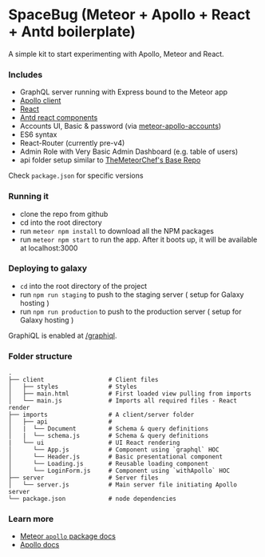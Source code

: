 # SpaceBug (Meteor + Apollo + React + Antd boilerplate)

A simple kit to start experimenting with Apollo, Meteor and React.

### Includes
- GraphQL server running with Express bound to the Meteor app
- [Apollo client](http://dev.apollodata.com/)
- [React](https://facebook.github.io/react/)
- [Antd react components](https://ant.design/components/layout/)
- Accounts UI, Basic & password (via [meteor-apollo-accounts](https://github.com/orionsoft/meteor-apollo-accounts))
- ES6 syntax
- React-Router (currently pre-v4)
- Admin Role with Very Basic Admin Dashboard (e.g. table of users)
- api folder setup similar to [TheMeteorChef's Base Repo](https://github.com/themeteorchef/base)

Check `package.json` for specific versions

### Running it

* clone the repo from github
* cd into the root directory
* run `meteor npm install` to download all the NPM packages
* run `meteor npm start` to run the app. After it boots up, it will be available at localhost:3000

### Deploying to galaxy

* `cd` into the root directory of the project
* run `npm run staging` to push to the staging server ( setup for Galaxy hosting )
* run `npm run production` to push to the production server ( setup for Galaxy hosting )


GraphiQL is enabled at [/graphiql](http://localhost:3000/graphiql).

### Folder structure
    .
    ├── client                  # Client files
    │   ├── styles              # Styles
    │   ├── main.html           # First loaded view pulling from imports
    │   └── main.js             # Imports all required files - React render
    ├── imports                 # A client/server folder
    │   ├── api                 #
    │   |  └── Document         # Schema & query definitions
    │   |  └── schema.js        # Schema & query definitions
    |   └── ui                  # UI React rendering
    │      └── App.js           # Component using `graphql` HOC
    │      └── Header.js        # Basic presentational component
    │      └── Loading.js       # Reusable loading component
    │      └── LoginForm.js     # Component using `withApollo` HOC
    ├── server                  # Server files
    │   └── server.js           # Main server file initiating Apollo server
    └── package.json            # node dependencies


### Learn more

- [Meteor `apollo` package docs](http://dev.apollodata.com/core/meteor.html)
- [Apollo docs](http://dev.apollodata.com/)
